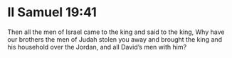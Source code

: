 # II Samuel 19:41

Then all the men of Israel came to the king and said to the king, Why have our brothers the men of Judah stolen you away and brought the king and his household over the Jordan, and all David’s men with him?
